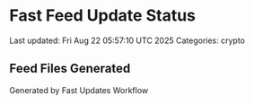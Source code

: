 # Fast Feed Update Status
Last updated: Fri Aug 22 05:57:10 UTC 2025
Categories: crypto

## Feed Files Generated

Generated by Fast Updates Workflow
